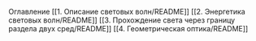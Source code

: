 Оглавление 
[[1. Описание световых волн/README]]
[[2. Энергетика световых волн/README]]
[[3. Прохождение света через границу раздела двух сред/README]]
[[4. Геометрическая оптика/README]]